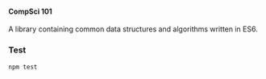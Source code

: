 #### CompSci 101

A library containing common data structures and algorithms written in ES6.

### Test

`npm test`
